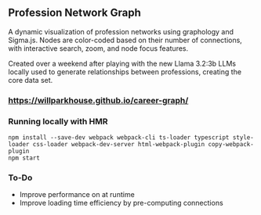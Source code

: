 ## Profession Network Graph

A dynamic visualization of profession networks using graphology and Sigma.js. Nodes are color-coded based on their number of connections, with interactive search, zoom, and node focus features.

Created over a weekend after playing with the new Llama 3.2:3b LLMs locally used to generate relationships between professions, creating the core data set.

### https://willparkhouse.github.io/career-graph/


### Running locally with HMR
```
npm install --save-dev webpack webpack-cli ts-loader typescript style-loader css-loader webpack-dev-server html-webpack-plugin copy-webpack-plugin
npm start
```

### To-Do
- Improve performance on at runtime
- Improve loading time efficiency by pre-computing connections

